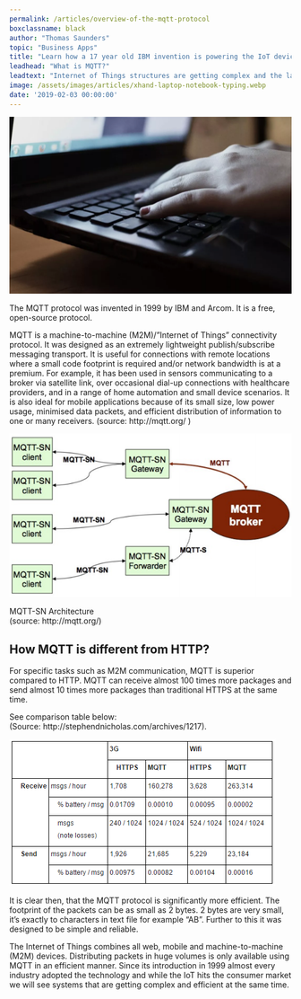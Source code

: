 ```yaml
---
permalink: /articles/overview-of-the-mqtt-protocol
boxclassname: black
author: "Thomas Saunders"
topic: "Business Apps"
title: "Learn how a 17 year old IBM invention is powering the IoT devices – An overview of the MQTT protocol"
leadhead: "What is MQTT?"
leadtext: "Internet of Things structures are getting complex and the large number of interconnected device systems are growing fast. For example a modern car has about 100 electronic controllers. As the number of systems are rapidly growing CPU and power usage have to be optimised."
image: /assets/images/articles/xhand-laptop-notebook-typing.webp
date: '2019-02-03 00:00:00'
---
```


<div class="arttext">
<img src="/assets/images/articles/xhand-laptop-notebook-typing.webp" alt="laptop" />
    <p>The MQTT protocol was invented in 1999 by IBM and Arcom. It is a free, open-source protocol. </p>
<p>MQTT is a machine-to-machine (M2M)/&#8221;Internet of Things&#8221; connectivity protocol. It was designed as an extremely lightweight publish/subscribe messaging transport. It is useful for connections with remote locations where a small code footprint is required and/or network bandwidth is at a premium. For example, it has been used in sensors communicating to a broker via satellite link, over occasional dial-up connections with healthcare providers, and in a range of home automation and small device scenarios. It is also ideal for mobile applications because of its small size, low power usage, minimised data packets, and efficient distribution of information to one or many receivers. (source: http://mqtt.org/ )<br/></p>
<img src="/assets/images/articles/MQTT-architecture.webp" alt="architecture" />
<p>MQTT-SN Architecture<br/>(source: http://mqtt.org/)</p>
<h2>How MQTT is different from HTTP?</h2>
<p>For specific tasks such as M2M communication, MQTT is superior compared to HTTP. MQTT can receive almost 100 times more packages and send almost 10 times more packages than traditional HTTPS at the same time.</p>
<p>See comparison table below:<br/>
(Source: http://stephendnicholas.com/archives/1217).</p>
<p>
<img src="/assets/images/articles/MQTT-speed-table.webp" alt="table" />
</p>
<p>It is clear then, that the MQTT protocol is significantly more efficient. The footprint of the packets can be as small as 2 bytes. 2 bytes are very small, it’s exactly to characters in text file for example “AB”. Further to this it was designed to be simple and reliable. </p>
<p>The Internet of Things combines all web, mobile and machine-to-machine (M2M) devices. Distributing packets in huge volumes is only available using MQTT in an efficient manner. Since its introduction in 1999 almost every industry adopted the technology and while the IoT hits the consumer market we will see systems that are getting complex and efficient at the same time.</p>
</div>